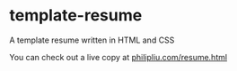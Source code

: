 # template-resume
A template resume written in HTML and CSS

You can check out a live copy at [philipliu.com/resume.html](philipliu.com/resume.html)